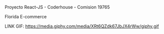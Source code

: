 Proyecto React-JS - Coderhouse - Comision 19765 

Florida E-commerce

LINK GIF: https://media.giphy.com/media/XRt6QZdk67JbJX4rWw/giphy.gif